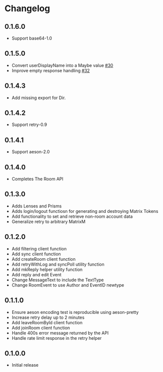 # Changelog

## 0.1.6.0

- Support base64-1.0

## 0.1.5.0

- Convert userDisplayName into a Maybe value [#30](https://github.com/softwarefactory-project/matrix-client-haskell/issues/30)
- Improve empty response handling [#32](https://github.com/softwarefactory-project/matrix-client-haskell/issues/32)

## 0.1.4.3

- Add missing export for Dir.

## 0.1.4.2

- Support retry-0.9

## 0.1.4.1

- Support aeson-2.0

## 0.1.4.0

- Completes The Room API

## 0.1.3.0

- Adds Lenses and Prisms
- Adds login/logout functiosn for generating and destroying Matrix Tokens
- Add functionality to set and retrieve non-room account data
- Generalize retry to arbitrary MatrixM

## 0.1.2.0

- Add filtering client function
- Add sync client function
- Add createRoom client function
- Add retryWithLog and syncPoll utility function
- Add mkReply helper utility function
- Add reply and edit Event
- Change MessageText to include the TextType
- Change RoomEvent to use Author and EventID newtype

## 0.1.1.0

- Ensure aeson encoding test is reproducible using aeson-pretty
- Increase retry delay up to 2 minutes
- Add leaveRoomById client function
- Add joinRoom client function
- Handle 400s error message returned by the API
- Handle rate limit response in the retry helper

## 0.1.0.0

- Initial release
